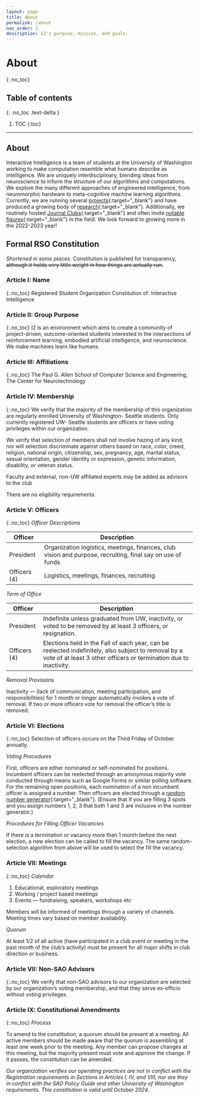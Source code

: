 ```yaml
---
layout: page
title: About
permalink: /about
nav_order: 2
description: I2's purpose, mission, and goals.
---
```


# About
{:.no_toc}

## Table of contents
{: .no_toc .text-delta }

1. TOC
{:toc}

---

## About

Interactive Intelligence is a team of students at the University of Washington working to make computation resemble what humans describe as intelligence. We are uniquely interdisciplinary, blending ideas from neuroscience to inform the structure of our algorithms and computations. We explore the many different approaches of engineered intelligence, from neuromorphic hardware to meta-cognitive machine learning algorithms. Currently, we are running several [projects](https://interactive-intelligence.github.io/projects){:target="_blank"} and have produced a growing body of [research](https://interactive-intelligence.github.io/research){:target="_blank"}. Additionally, we routinely hosted [Journal Clubs](https://interactive-intelligence.github.io/jc){:target="_blank"} and often invite [notable figures](https://interactive-intelligence.github.io/guest-speakers){:target="_blank"} in the field. We look forward to growing more in the 2022-2023 year!

## Formal RSO Constitution
*Shortened in some places*. Constitution is published for transparency, ~~although it holds very little weight in how things are actually run.~~

### Article I: Name
{:.no_toc}
Registered Student Organization Constitution of: Interactive Intelligence

### Article II: Group Purpose
{:.no_toc}
I2 is an environment which aims to create a community of project-driven, outcome-oriented students interested in the intersections of reinforcement learning, embodied artificial intelligence, and neuroscience. We make machines learn like humans.

### Article III: Affiliations
{:.no_toc}
The Paul G. Allen School of Computer Science and Engineering, The Center for Neurotechnology

### Article IV: Membership
{:.no_toc}
We verify that the majority of the membership of this organization are regularly enrolled University of Washington- Seattle students. Only currently registered UW- Seattle students are officers or have voting privileges within our organization.

We verify that selection of members shall not involve hazing of any kind, nor will selection discriminate against others based on race, color, creed, religion, national origin, citizenship, sex, pregnancy, age, marital status, sexual orientation, gender identity or expression, genetic information, disability, or veteran status.

Faculty and external, non-UW affiliated experts may be added as advisors to the club

There are no eligibility requirements.

### Article V: Officers
{:.no_toc}
*Officer Descriptions*

| Officer | Description |
| --- | --- |
| President | Organization logistics, meetings, finances, club vision and purpose, recruiting, final say on use of funds
| Officers (4) | Logistics, meetings, finances, recruiting |

*Term of Office*

| Officer | Description |
| --- | --- |
| President | Indefinite unless graduated from UW, inactivity, or voted to be removed by at least 3 officers, or resignation. |
| Officers (4) | Elections held in the Fall of each year, can be reelected indefinitely, also subject to removal by a vote of at least 3 other officers or termination due to inactivity. |

*Removal Provisions*

Inactivity — (lack of communication, meeting participation, and responsibilities) for 1 month or longer automatically invokes a vote of removal. If two or more officers vote for removal the officer’s title is removed.

### Article VI: Elections
{:.no_toc}
Selection of officers occurs on the Third Friday of October annually.

*Voting Procedures*

First, officers are either nominated or self-nominated for positions. Incumbent officers can be reelected through an anonymous majority vote conducted through means such as Google Forms or similar polling software. For the remaining open positions, each nomination of a non incumbent officer is assigned a number. Then officers are elected through a [random number generator](https://www.google.com/search?client=firefox-b-1-d&q=random+number+generator){:target="_blank"}. (Ensure that if you are filling 3 spots and you assign numbers 1, 2, 3 that both 1 and 3 are inclusive in the number generator.)

*Procedures for Filling Officer Vacancies*

If there is a termination or vacancy more than 1 month before the next election, a new election can be called to fill the vacancy. The same random-selection algorithm from above will be used to select the fill the vacancy.

### Article VII: Meetings
{:.no_toc}
*Calendar*

1. Educational, exploratory meetings
2. Working / project based meetings
3. Events — fundraising, speakers, workshops etc

Members will be informed of meetings through a variety of channels. Meeting times vary based on member availability.

*Quorum*

At least 1/2 of all active (have participated in a club event or meeting in the past month of the club’s activity) must be present for all major shifts in club direction or business.

### Article VII: Non-SAO Advisors
{:.no_toc}
We verify that non-SAO advisors to our organization are selected by our organization’s voting membership, and that they serve ex-officio without voting privileges. 

### Article IX: Constitutional Amendments
{:.no_toc}
*Process*

To amend to the constitution, a quorum should be present at a meeting. All active members should be made aware that the quorum is assembling at least one week prior to the meeting. Any member can propose changes at this meeting, but the majority present must vote and approve the change. If it passes, the constitution can be amended.

*Our organization verifies our operating practices are not in conflict with the Registration requirements in Sections in Articles I, IV, and VIII, nor are they in conflict with the SAO Policy Guide and other University of Washington requirements. This constitution is valid until October 2024.*
